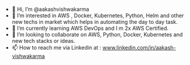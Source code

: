 - 👋 Hi, I’m @aakashvishwakarma
- 👀 I’m interested in AWS , Docker, Kubernetes, Python, Helm and other new techs in market which helps in automating the day to day task.
- 🌱 I’m currently learning AWS DevOps and I m 2x AWS Certified.
- 💞️ I’m looking to collaborate on AWS, Python, Docker, Kubernetes and new tech stacks or ideas.
- 📫 How to reach me via Linkedin at : www.linkedin.com/in/aakash-vishwakarma
